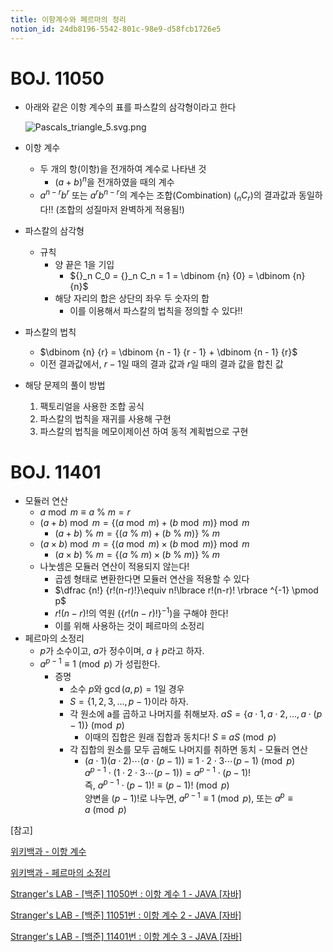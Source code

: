 ```yaml
---
title: 이항계수와 페르마의 정리
notion_id: 24db8196-5542-801c-98e9-d58fcb1726e5
---
```

  
# BOJ. 11050  
  
- 아래와 같은 이항 계수의 표를 파스칼의 삼각형이라고 한다  
  
    ![Pascals_triangle_5.svg.png](https://prod-files-secure.s3.us-west-2.amazonaws.com/ee9cb3f6-9bac-463c-ac07-0442097183e8/67dbf580-7a07-485d-ae36-3de4a6a96e17/Pascals_triangle_5.svg.png?X-Amz-Algorithm=AWS4-HMAC-SHA256&X-Amz-Content-Sha256=UNSIGNED-PAYLOAD&X-Amz-Credential=ASIAZI2LB4666V7GB7KW%2F20250908%2Fus-west-2%2Fs3%2Faws4_request&X-Amz-Date=20250908T011651Z&X-Amz-Expires=3600&X-Amz-Security-Token=IQoJb3JpZ2luX2VjEEkaCXVzLXdlc3QtMiJHMEUCIQDul3uG5SHysiH5AIgik1Ge%2B14oXjJpb983MMT%2FDGZ2TQIgX2ZqybNaLgM8%2B13TBie%2FBJftb0dG0iKWwBA5JSccBukqiAQIsv%2F%2F%2F%2F%2F%2F%2F%2F%2F%2FARAAGgw2Mzc0MjMxODM4MDUiDNUwqFpWZ5THx%2BgAMSrcA5%2FmQsaJuTBp92JcGeCS8yNVN9rVV1SanjPV7MjDJtfXZsvhgq24tTfd7tuXFvmBxs3L0SH9MFAZHo4dYaPjdJo9gu0x%2BP%2F1BUBlMdoQkHRqcIHGiSdbxKKRr8L6h0ZPaEl23trSwnHK1zOKzHpaudtlk9%2F4iGbrik41LXBqxVARXNMEqcHo0UAnedCdLMljuiU35lRQtWZ3aTqjiY4f%2FKLVI3oS723IymsFToXNtkD%2F59VH6epfJ2Ttoplcuy1wF9WUxVSyyyj%2BthgY4x7x7yvJDgpmpiYf%2FEejtztrcji6MSetri%2BEHFTm1LB729DDvs8ehq%2B9SwL7SIyR51HLUzysek3E6eLe%2BJFkJ6I69mGqCLmmQkcvBqfRfCo6wcy6arV8T0g%2Blg4MI6RrWBgqYeWMDKAIwVMSjs9GEA3UJ7PYp%2FtAVNTqGVmDDqolVP7rZtZJeulq9K2nuxrWmLzJRIDHwA7pI28fuC00oRlJhWGswoUNBd32JwDIwqSohWqIhxvtkL0li%2BJAAQizJ%2FaOnPNTISu07iJ2th%2BLtZcz2oDdJ%2BpNngcHT25jLa0n4yzdkx%2FEZUi61us51mcGTjBs48j5a6QW%2BgTIj8SJKCdlt9s1cIBTL64EyvSmIsx%2BMNbP%2BMUGOqUB6J2YgAdfWBp%2F49ZMKslM8jpyD6QzoGWYv8CtwrbGhiCkVMvMxJmH5f3Im9f%2FpPlEDrjghZQQa6iyX9v1iiE8yRa3m8%2BaPyBaStnFmfcA1VmOLYtXmfEIlqD0Xq%2BtdyXy0ZWFvKPJpdJ8ilzuwwmAhqJwSlGdzV4ApXk28XYxJzPfF4jUbInS2wyt360hcA4RCgo7QGpSEUh8hsxZTMAOklAyw3bA&X-Amz-Signature=3918eccbed5395cba1d8a981bea04480ec6e6bf56411f29fc15d8f82da3d02f6&X-Amz-SignedHeaders=host&x-amz-checksum-mode=ENABLED&x-id=GetObject)  
  
- 이항 계수  
    - 두 개의 항(이항)을 전개하여 계수로 나타낸 것  
        - $(a+b)^n$을 전개하였을 때의 계수  
    - $a^{n-r}b^r$ 또는 $a^rb^{n-r}$의 계수는 조합(Combination) (${}_nC_r$)의 결과값과 동일하다!! (조합의 성질마저 완벽하게 적용됨!)  
- 파스칼의 삼각형  
    - 규칙  
        - 양 끝은 1을 기입  
            - ${}_n C_0 = {}_n C_n = 1 = \dbinom {n} {0} = \dbinom {n} {n}$  
        - 해당 자리의 합은 상단의 좌우 두 숫자의 합  
            - 이를 이용해서 파스칼의 법칙을 정의할 수 있다!!  
- 파스칼의 법칙  
    - $\dbinom {n} {r} = \dbinom {n - 1} {r  - 1} + \dbinom {n - 1} {r}$  
    - 이전 결과값에서, $r-1$일 때의 결과 값과 $r$일 때의 결과 값을 합친 값  
- 해당 문제의 풀이 방법  
    1. 팩토리얼을 사용한 조합 공식  
    2. 파스칼의 법칙을 재귀를 사용해 구현  
    3. 파스칼의 법칙을 메모이제이션 하여 동적 계획법으로 구현  
  
# BOJ. 11401  
  
- 모듈러 연산  
    - $a \bmod m \equiv a \ \% \ m = r$  
    - $(a + b) \bmod m = \lbrace (a \bmod m) + (b \bmod m) \rbrace \bmod m$  
        - $(a + b) \ \% \ m = \lbrace (a \ \% \ m) + (b \ \% \ m) \rbrace \ \% \ m$  
    - $(a \times b) \bmod m = \lbrace (a \bmod m) \times (b \bmod m) \rbrace \bmod m$  
        - $(a \times b) \ \% \ m = \lbrace (a \ \% \ m) \times (b \ \% \ m) \rbrace \ \% \ m$  
    - 나눗셈은 모듈러 연산이 적용되지 않는다!  
        - 곱셈 형태로 변환한다면 모듈러 연산을 적용할 수 있다  
        - $\dfrac {n!} {r!(n-r)!}\equiv n!\lbrace r!(n-r)! \rbrace ^{-1} \pmod p$  
        - $r!(n-r)!$의 역원 ($\lbrace r!(n-r)! \rbrace ^ {-1}$)을 구해야 한다!  
        - 이를 위해 사용하는 것이 페르마의 소정리  
- 페르마의 소정리  
    - $p$가 소수이고, $a$가 정수이며,  $a \nmid p$라고 하자.  
    - $a^{p-1} \equiv 1 \pmod p$ 가 성립한다.  
        - 증명  
            - 소수 $p$와 $\gcd(a, p) = 1$일 경우  
            - $S = \lbrace 1,2,3,\dots, p-1 \rbrace$이라 하자.  
            - 각 원소에 a를 곱하고 나머지를 취해보자. $aS = \lbrace a \cdot 1, a \cdot 2, \dots, a \cdot (p-1) \rbrace \pmod p$  
                - 이때의 집합은 원래 집합과 동치다! $S \equiv aS \pmod p$  
            - 각 집합의 원소를 모두 곱해도 나머지를 취하면 동치 - 모듈러 연산  
                - $(a \cdot 1)(a \cdot 2) \cdots(a \cdot (p-1)) \equiv 1 \cdot 2 \cdot 3 \cdots (p-1) \pmod p$   
                $a^{p-1} \cdot (1 \cdot 2 \cdot 3 \cdots (p-1)) = a^{p-1} \cdot (p-1)!$   
                즉, $a^{p-1} \cdot (p-1)! \equiv (p-1)! \pmod p$  
                양변을 $(p-1)!$로 나누면, $a^{p-1} \equiv 1 \pmod p$, 또는 $a^p \equiv a \pmod p$  
  
[참고]  
  
  
[위키백과 - 이항 계수](https://ko.wikipedia.org/wiki/%EC%9D%B4%ED%95%AD_%EA%B3%84%EC%88%98)  
  
  
[위키백과 - 페르마의 소정리](https://ko.wikipedia.org/wiki/%ED%8E%98%EB%A5%B4%EB%A7%88%EC%9D%98_%EC%86%8C%EC%A0%95%EB%A6%AC)  
  
  
[Stranger's LAB - [백준] 11050번 : 이항 계수 1 - JAVA [자바]](https://st-lab.tistory.com/159)  
  
  
[Stranger's LAB - [백준] 11051번 : 이항 계수 2 - JAVA [자바]](https://st-lab.tistory.com/162)  
  
  
[Stranger's LAB - [백준] 11401번 : 이항 계수 3 - JAVA [자바]](https://st-lab.tistory.com/241)  
  
